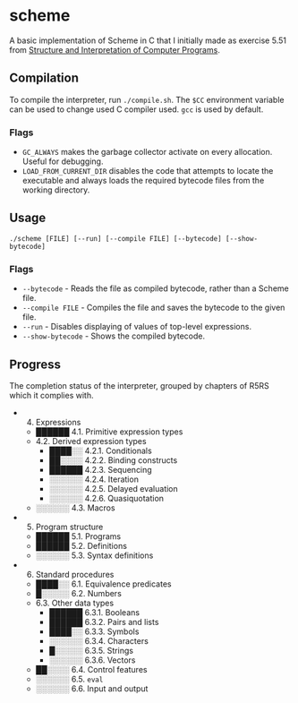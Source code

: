 # scheme

A basic implementation of Scheme in C that I initially made as exercise 5.51 from [Structure and Interpretation of Computer Programs](https://mitpress.mit.edu/sites/default/files/sicp/index.html).

## Compilation
To compile the interpreter, run `./compile.sh`.
The `$CC` environment variable can be used to change used C compiler used. `gcc` is used by default.

### Flags
- `GC_ALWAYS` makes the garbage collector activate on every allocation. Useful for debugging.
- `LOAD_FROM_CURRENT_DIR` disables the code that attempts to locate the executable and always loads the required bytecode files from the working directory.

## Usage
`./scheme [FILE] [--run] [--compile FILE] [--bytecode] [--show-bytecode]`

### Flags
- `--bytecode` - Reads the file as compiled bytecode, rather than a Scheme file.
- `--compile FILE` - Compiles the file and saves the bytecode to the given file.
- `--run` - Disables displaying of values of top-level expressions.
- `--show-bytecode` - Shows the compiled bytecode.

## Progress

The completion status of the interpreter, grouped by chapters of R5RS which it complies with.

- 4. Expressions
    - ██████ 4.1. Primitive expression types
    - 4.2. Derived expression types
        - ████░░ 4.2.1. Conditionals
        - ██░░░░ 4.2.2. Binding constructs
        - ██████ 4.2.3. Sequencing
        - ░░░░░░ 4.2.4. Iteration
        - ░░░░░░ 4.2.5. Delayed evaluation
        - ░░░░░░ 4.2.6. Quasiquotation
    - ░░░░░░ 4.3. Macros
- 5. Program structure
    - ██████ 5.1. Programs
    - ██████ 5.2. Definitions
    - ░░░░░░ 5.3. Syntax definitions
- 6. Standard procedures
    - ████░░ 6.1. Equivalence predicates
    - █░░░░░ 6.2. Numbers
    - 6.3. Other data types
        - ██████ 6.3.1. Booleans
        - ██████ 6.3.2. Pairs and lists
        - ████░░ 6.3.3. Symbols
        - ░░░░░░ 6.3.4. Characters
        - █░░░░░ 6.3.5. Strings
        - ░░░░░░ 6.3.6. Vectors
    - ██░░░░ 6.4. Control features
    - ░░░░░░ 6.5. `eval`
    - ░░░░░░ 6.6. Input and output
